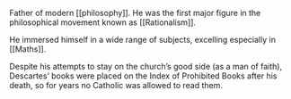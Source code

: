Father of modern [[philosophy]]. He was the first major figure in the philosophical movement known as [[Rationalism]].

He immersed himself in a wide range of subjects, excelling especially in [[Maths]].

Despite his attempts to stay on the church’s good side (as a man of faith), Descartes’ books were placed on the Index of Prohibited Books after his death, so for years no Catholic was allowed to read them.
